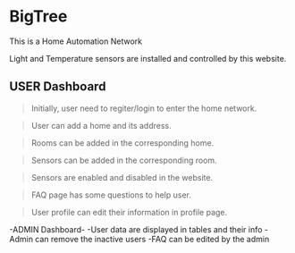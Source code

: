 # BigTree

This is a Home Automation Network 

Light and Temperature sensors are installed and controlled by this website.

## USER Dashboard
>Initially, user need to regiter/login to enter the home network.

>User can add a home and its address.

>Rooms can be added in the corresponding home.

>Sensors can be added in the corresponding room.

>Sensors are enabled and disabled in the website.

>FAQ page has some questions to help user.

>User profile can edit their information in profile page.

-ADMIN Dashboard-
-User data are displayed in tables and their info 
-Admin can remove the inactive users
-FAQ can be edited by the admin 


